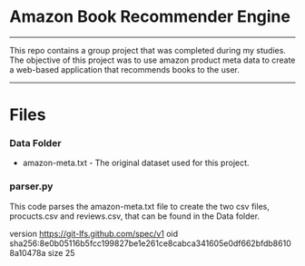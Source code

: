# Amazon Book Recommender Engine
-------------------------

This repo contains a group project that was completed during my studies. The objective of this project was to use amazon product meta data to create a web-based application that recommends books to the user.

-------------------------

# Files
### Data Folder
* amazon-meta.txt - The original dataset used for this project.

### parser.py
This code parses the amazon-meta.txt file to create the two csv files, procucts.csv and reviews.csv, that can be found in the Data folder.



version https://git-lfs.github.com/spec/v1
oid sha256:8e0b05116b5fcc199827be1e261ce8cabca341605e0df662bfdb86108a10478a
size 25
